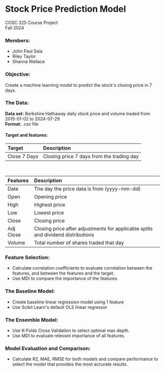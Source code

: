 # **Stock Price Prediction Model**
COSC 325 Course Project  
Fall 2024
### Members:
  * John Paul Saia  
  * Riley Taylor  
  * Shanna Wallace  

### Objective: 
Create a machine learning model to predict the stock's closing price in 7 days. 

### The Data:
**Data set:** Berkshire Hathaway daily stock price and volume traded from 2015-01-02 to 2024-07-29  
**Format:** .csv file  

#### Target and features:

| Target | Description |
| :- | :- | 
| Close 7 Days | Closing price 7 days from the trading day |

<br>

  | Features | Description |
  | :- | :- | 
  | Date | The day the price data is from (yyyy-mm-dd) |
  | Open | Opening price | 
  | High | Highest price |
  | Low | Lowest price |
  | Close | Closing price |
  | Adj Close | Closing price after adjustments for applicable splits and dividend distributions |
  | Volume | Total number of shares traded that day |

### Feature Selection:
* Calculate correlation coefficients to evaluate correlation between the features, and between the features and the target. 
* Use MDI to compare the importance of the features. 

### The Baseline Model:
* Create baseline linear regression model using 1 feature
* Use Scikit Learn's default OLS linear regressor


### The Ensemble Model:
* Use K-Folds Cross Validation to select optimal max depth.
* Use MDI to evaluate relevant importance of all features.


### Model Evaluation and Comparison:
* Calculate R2, MAE, RMSE for both models and compare performance to select the model that provides the most accurate results. 
